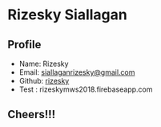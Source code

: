# Rizesky Siallagan

## Profile

+ Name: Rizesky
+ Email: siallaganrizesky@gmail.com
+ Github: [rizesky](https://github.com/rizesky)
+ Test  : rizeskymws2018.firebaseapp.com

## Cheers!!!
